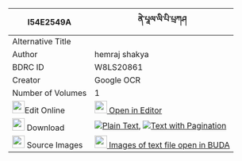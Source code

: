 |I54E2549A|ནེ་པཱལ་ལི་པི་པྲཀཤ 
| --- | --- 
|Alternative Title |
|Author| hemraj shakya
|BDRC ID | W8LS20861
|Creator | Google OCR
|Number of Volumes| 1
|<img width="25" src="https://img.icons8.com/color/25/000000/edit-property.png">Edit Online| [<img width="25" src="https://avatars.githubusercontent.com/u/45091458?s=200&v=4"> Open in Editor](http://editor.openpecha.org/I54E2549A)
|<img width="25" src="https://img.icons8.com/fluent/48/000000/download-2.png"/>  Download | [![](https://img.icons8.com/color/20/000000/txt.png)Plain Text](https://github.com/Openpecha/I54E2549A/releases/download/v1/ne_pal_li_pi_trakasha(?)_plain_I54E2549A.zip), [![](https://img.icons8.com/color/20/000000/txt.png)Text with Pagination](https://github.com/Openpecha/I54E2549A/releases/download/v1/ne_pal_li_pi_trakasha(?)_pages_I54E2549A.zip)
|<img width="25" src="https://img.icons8.com/plasticine/100/000000/pictures-folder.png"/>  Source Images | [<img width="25" src="https://library.bdrc.io/icons/BUDA-small.svg"> Images of text file open in BUDA](https://library.bdrc.io/show/bdr:W8LS20861)